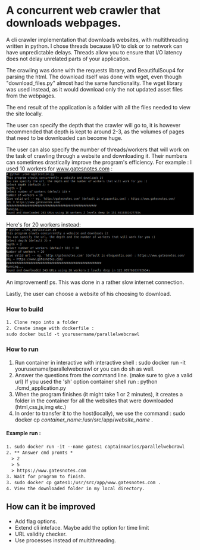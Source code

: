 # A concurrent web crawler that downloads webpages.
A cli crawler implementation that downloads websites, with multithreading written in python. I chose threads because I/O to disk or to network can have unpredictable delays.
Threads allow you to ensure that I/O latency does not delay unrelated parts of your application.

The crawling was done with the requests library, and BeautifulSoup4 for parsing the html. The download itself was done with wget, even though "download_files.py" almost had the same functionality. The wget library was used instead, as it would download only the not updated asset files from the webpages.


The end result of the application is a folder with all the files needed to view the site locally.

The user can specify the depth that the crawler will go to, 
it is however recommended that depth is kept to around 2-3, as the volumes of pages that need to be downloaded can become huge.

The user can also specify the number of threads/workers that will work on the task of crawling through a website and downloading it. Their numbers can sometimes drastically improve 
the program's efficiency. 
For example :
I used 10 workers for www.gatesnotes.com :
![](pics/first.png)

Here's for 20 workers instead:
![](pics/second.png)

An improvement! ps. This was done in a rather slow internet connection.

Lastly, the user can choose a website of his choosing to download.




### How to build
```
1. Clone repo into a folder
2. Create image with dockerfile :
sudo docker build -t yourusername/parallelwebcrawl
```
### How to run

1. Run container in interactive with interactive shell : 
sudo docker run -it yourusename/parallelwebcrawl
or you can do sh as well.
2. Answer the questions from the command line. (make sure to give a valid url) 
If you used the 'sh' option container shell run : 
  python ./cmd_application.py
3. When the program finishes (it might take 1 or 2 minutes), it creates a folder in the container for all the websites that were downloaded (html,css,js,img etc.)
4. In order to transfer it to the host(locally), we use the command :
sudo docker cp *container_name*:/usr/src/app/*website_name* .

#### Example run :
```
1. sudo docker run -it --name gates1 captainmarios/parallelwebcrawl
2. ** Answer cmd promts * 
  > 2
  > 5
  > https://www.gatesnotes.com
3. Wait for program to finish.
3. sudo docker cp gates1:/usr/src/app/www.gatesnotes.com .
4. View the downloaded folder in my local directory.
```
## How can it be improved
- Add flag options.
- Extend cli inteface. Maybe add the option for time limit
-  URL validity checker.
- Use processes instead of multithreading.
